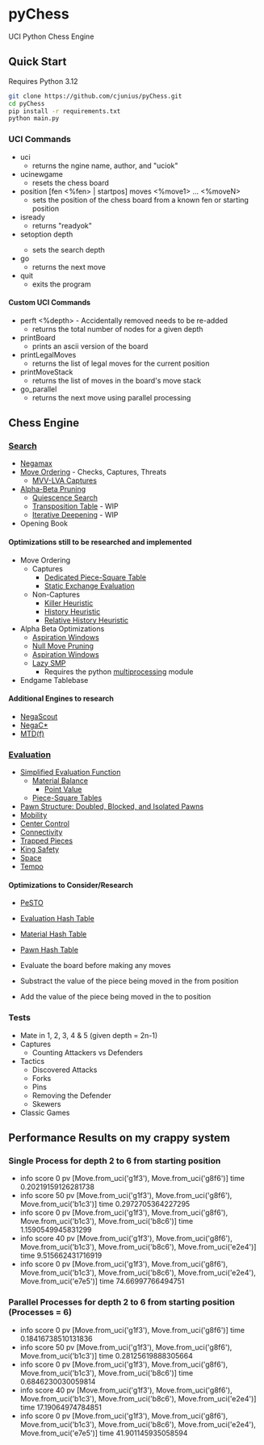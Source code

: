 # pyChess

UCI Python Chess Engine

## Quick Start

Requires Python 3.12

```bash
git clone https://github.com/cjunius/pyChess.git
cd pyChess
pip install -r requirements.txt
python main.py
```

### UCI Commands

- uci
  - returns the ngine name, author, and "uciok"
- ucinewgame
  - resets the chess board
- position [fen <%fen> | startpos] moves <%move1> ... <%moveN>
  - sets the position of the chess board from a known fen or starting position
- isready
  - returns "readyok"
- setoption depth <depth>
  - sets the search depth
- go
  - returns the next move
- quit
  - exits the program

#### Custom UCI Commands

- perft <%depth> - Accidentally removed needs to be re-added
  - returns the total number of nodes for a given depth
- printBoard
  - prints an ascii version of the board
- printLegalMoves
  - returns the list of legal moves for the current position
- printMoveStack
  - returns the list of moves in the board's move stack
- go_parallel
  - returns the next move using parallel processing

## Chess Engine

### [Search](https://www.chessprogramming.org/Search)

- [Negamax](https://www.chessprogramming.org/Negamax)
- [Move Ordering](https://www.chessprogramming.org/Move_Ordering) - Checks, Captures, Threats
  - [MVV-LVA Captures](https://www.chessprogramming.org/MVV-LVA)
- [Alpha-Beta Pruning](https://www.chessprogramming.org/Alpha-Beta)
  - [Quiescence Search](https://www.chessprogramming.org/Quiescence_Search)
  - [Transposition Table](https://www.chessprogramming.org/Transposition_Table) - WIP
  - [Iterative Deepening](https://www.chessprogramming.org/Iterative_Deepening) - WIP
- Opening Book

#### Optimizations still to be researched and implemented

- Move Ordering
  - Captures
    - [Dedicated Piece-Square Table](https://www.chessprogramming.org/Piece-Square_Tables)
    - [Static Exchange Evaluation](https://www.chessprogramming.org/Static_Exchange_Evaluation)
  - Non-Captures
    - [Killer Heuristic](https://www.chessprogramming.org/Killer_Heuristic)
    - [History Heuristic](https://www.chessprogramming.org/History_Heuristic)
    - [Relative History Heuristic](https://www.chessprogramming.org/Relative_History_Heuristic)
- Alpha Beta Optimizations
  - [Aspiration Windows](https://www.chessprogramming.org/Aspiration_Windows)
  - [Null Move Pruning](https://www.chessprogramming.org/Null_Move_Pruning)
  - [Aspiration Windows](https://www.chessprogramming.org/Aspiration_Windows)
  - [Lazy SMP](https://www.chessprogramming.org/Lazy_SMP)
    - Requires the python [multiprocessing](https://docs.python.org/3/library/multiprocessing.html) module
- Endgame Tablebase  

#### Additional Engines to research

- [NegaScout](https://www.chessprogramming.org/NegaScout)
- [NegaC*](https://www.chessprogramming.org/NegaC*)
- [MTD(f)](https://www.chessprogramming.org/MTD\(f\))

### [Evaluation](https://www.chessprogramming.org/Evaluation)

- [Simplified Evaluation Function](https://www.chessprogramming.org/Simplified_Evaluation_Function)
  - [Material Balance](https://www.chessprogramming.org/Material)
    - [Point Value](https://www.chessprogramming.org/Point_Value)
  - [Piece-Square Tables](https://www.chessprogramming.org/Piece-Square_Tables)
- [Pawn Structure: Doubled, Blocked, and Isolated Pawns](https://www.chessprogramming.org/Pawn_Structure)
- [Mobility](https://www.chessprogramming.org/Mobility)
- [Center Control](https://www.chessprogramming.org/Center_Control)
- [Connectivity](https://www.chessprogramming.org/Connectivity)
- [Trapped Pieces](https://www.chessprogramming.org/Trapped_Pieces)
- [King Safety](https://www.chessprogramming.org/King_Safety)
- [Space](https://www.chessprogramming.org/Space)
- [Tempo](https://www.chessprogramming.org/Tempo)

#### Optimizations to Consider/Research

- [PeSTO](https://www.chessprogramming.org/PeSTO%27s_Evaluation_Function)
- [Evaluation Hash Table](https://www.chessprogramming.org/Evaluation_Hash_Table)
- [Material Hash Table](https://www.chessprogramming.org/Material_Hash_Table)
- [Pawn Hash Table](https://www.chessprogramming.org/Pawn_Hash_Table)

- Evaluate the board before making any moves
- Substract the value of the piece being moved in the from position
- Add the value of the piece being moved in the to position

### Tests

- Mate in 1, 2, 3, 4 & 5 (given depth = 2n-1)
- Captures
  - Counting Attackers vs Defenders
- Tactics
  - Discovered Attacks
  - Forks
  - Pins
  - Removing the Defender
  - Skewers
- Classic Games

## Performance Results on my crappy system

### Single Process for depth 2 to 6 from starting position

- info score 0 pv [Move.from_uci('g1f3'), Move.from_uci('g8f6')] time 0.20219159126281738
- info score 50 pv [Move.from_uci('g1f3'), Move.from_uci('g8f6'), Move.from_uci('b1c3')] time 0.2972705364227295
- info score 0 pv [Move.from_uci('g1f3'), Move.from_uci('g8f6'), Move.from_uci('b1c3'), Move.from_uci('b8c6')] time 1.1590549945831299
- info score 40 pv [Move.from_uci('g1f3'), Move.from_uci('g8f6'), Move.from_uci('b1c3'), Move.from_uci('b8c6'), Move.from_uci('e2e4')] time 9.515662431716919
- info score 0 pv [Move.from_uci('g1f3'), Move.from_uci('g8f6'), Move.from_uci('b1c3'), Move.from_uci('b8c6'), Move.from_uci('e2e4'), Move.from_uci('e7e5')] time 74.66997766494751

### Parallel Processes for depth 2 to 6 from starting position (Processes = 6)

- info score 0 pv [Move.from_uci('g1f3'), Move.from_uci('g8f6')] time 0.18416738510131836
- info score 50 pv [Move.from_uci('g1f3'), Move.from_uci('g8f6'), Move.from_uci('b1c3')] time 0.28125619888305664
- info score 0 pv [Move.from_uci('g1f3'), Move.from_uci('g8f6'), Move.from_uci('b1c3'), Move.from_uci('b8c6')] time 0.6846230030059814
- info score 40 pv [Move.from_uci('g1f3'), Move.from_uci('g8f6'), Move.from_uci('b1c3'), Move.from_uci('b8c6'), Move.from_uci('e2e4')] time 17.19064974784851
- info score 0 pv [Move.from_uci('g1f3'), Move.from_uci('g8f6'), Move.from_uci('b1c3'), Move.from_uci('b8c6'), Move.from_uci('e2e4'), Move.from_uci('e7e5')] time 41.901145935058594